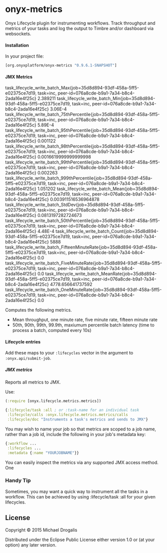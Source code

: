 # onyx-metrics

Onyx Lifecycle plugin for instrumenting workflows. Track throughput and metrics of your tasks and log the output to Timbre and/or dashboard via websockets.

#### Installation

In your project file:

```clojure
[org.onyxplatform/onyx-metrics "0.9.6.1-SNAPSHOT"]
```

#### JMX Metrics

task_lifecycle_write_batch_Max{job=35d8d894-93df-458a-5ff5-e02375ce7d19, task=inc, peer-id=076a8cde-b9a1-7a34-b8c4-2ada16e4f25c} 2.389211
task_lifecycle_write_batch_Min{job=35d8d894-93df-458a-5ff5-e02375ce7d19, task=inc, peer-id=076a8cde-b9a1-7a34-b8c4-2ada16e4f25c} 3.06E-4
task_lifecycle_write_batch_75thPercentile{job=35d8d894-93df-458a-5ff5-e02375ce7d19, task=inc, peer-id=076a8cde-b9a1-7a34-b8c4-2ada16e4f25c} 5.89E-4
task_lifecycle_write_batch_95thPercentile{job=35d8d894-93df-458a-5ff5-e02375ce7d19, task=inc, peer-id=076a8cde-b9a1-7a34-b8c4-2ada16e4f25c} 0.001122
task_lifecycle_write_batch_98thPercentile{job=35d8d894-93df-458a-5ff5-e02375ce7d19, task=inc, peer-id=076a8cde-b9a1-7a34-b8c4-2ada16e4f25c} 0.0016619999999999998
task_lifecycle_write_batch_99thPercentile{job=35d8d894-93df-458a-5ff5-e02375ce7d19, task=inc, peer-id=076a8cde-b9a1-7a34-b8c4-2ada16e4f25c} 0.002263
task_lifecycle_write_batch_999thPercentile{job=35d8d894-93df-458a-5ff5-e02375ce7d19, task=inc, peer-id=076a8cde-b9a1-7a34-b8c4-2ada16e4f25c} 1.051202
task_lifecycle_write_batch_Mean{job=35d8d894-93df-458a-5ff5-e02375ce7d19, task=inc, peer-id=076a8cde-b9a1-7a34-b8c4-2ada16e4f25c} 0.003911516536964878
task_lifecycle_write_batch_StdDev{job=35d8d894-93df-458a-5ff5-e02375ce7d19, task=inc, peer-id=076a8cde-b9a1-7a34-b8c4-2ada16e4f25c} 0.0813197282724673
task_lifecycle_write_batch_50thPercentile{job=35d8d894-93df-458a-5ff5-e02375ce7d19, task=inc, peer-id=076a8cde-b9a1-7a34-b8c4-2ada16e4f25c} 4.48E-4
task_lifecycle_write_batch_Count{job=35d8d894-93df-458a-5ff5-e02375ce7d19, task=inc, peer-id=076a8cde-b9a1-7a34-b8c4-2ada16e4f25c} 5888
task_lifecycle_write_batch_FifteenMinuteRate{job=35d8d894-93df-458a-5ff5-e02375ce7d19, task=inc, peer-id=076a8cde-b9a1-7a34-b8c4-2ada16e4f25c} 0.0
task_lifecycle_write_batch_FiveMinuteRate{job=35d8d894-93df-458a-5ff5-e02375ce7d19, task=inc, peer-id=076a8cde-b9a1-7a34-b8c4-2ada16e4f25c} 0.0
task_lifecycle_write_batch_MeanRate{job=35d8d894-93df-458a-5ff5-e02375ce7d19, task=inc, peer-id=076a8cde-b9a1-7a34-b8c4-2ada16e4f25c} 4778.656641737592
task_lifecycle_write_batch_OneMinuteRate{job=35d8d894-93df-458a-5ff5-e02375ce7d19, task=inc, peer-id=076a8cde-b9a1-7a34-b8c4-2ada16e4f25c} 0.0

Computes the following metrics.
* Mean throughput, one minute rate, five minute rate, fifteen minute rate
* 50th, 90th, 99th, 99.9th, maxiumum percentile batch latency (time to process a batch, computed every 10s)

#### Lifecycle entries

Add these maps to your `:lifecycles` vector in the argument to `:onyx.api/submit-job`.

##### JMX metrics

Reports all metrics to JMX.

Use:

```clojure
(:require [onyx.lifecycle.metrics.metrics])
```

```clojure
{:lifecycle/task :all ; or :task-name for an individual task
 :lifecycle/calls :onyx.lifecycle.metrics.metrics/calls
 :lifecycle/doc "Instruments a task's metrics and sends to JMX"}
```

You may wish to name your job so that metrics are scoped to a job name, rather
than a job id, include the following in your job's metadata key:

```clojure
{:workflow ...
 :lifecycles ...
 :metadata {:name "YOURJOBNAME"}}
```

You can easily inspect the metrics via any supported JMX access method. One 

### Handy Tip

Sometimes, you may want a quick way to instrument all the tasks in a workflow.
This can be achieved by using :lifecycle/task :all for your given lifecycles.


## License

Copyright © 2015 Michael Drogalis

Distributed under the Eclipse Public License either version 1.0 or (at
your option) any later version.
